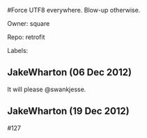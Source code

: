 #Force UTF8 everywhere. Blow-up otherwise.

Owner: square

Repo: retrofit

Labels: 

## JakeWharton (06 Dec 2012)

It will please @swankjesse.


## JakeWharton (19 Dec 2012)

#127 


